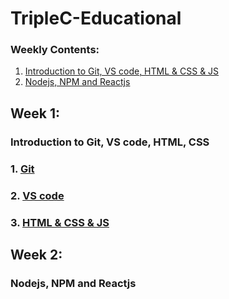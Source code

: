 # TripleC-Educational

### Weekly Contents:
1. [Introduction to Git, VS code, HTML & CSS & JS](#week-1)
2. [Nodejs, NPM and Reactjs](#week-2)

## Week 1:
### Introduction to Git, VS code, HTML, CSS
### 1. [Git](Git.md)
### 2. [VS code](vscode.md)
### 3. [HTML & CSS & JS](htmlcssjs.md)

## Week 2:
### Nodejs, NPM and Reactjs

